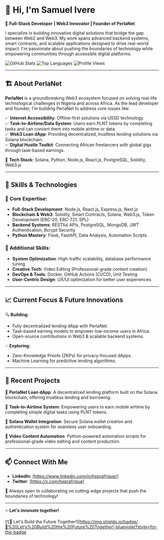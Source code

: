# 👋 Hi, I'm Samuel Ivere

🚀 **Full-Stack Developer | Web3 Innovator | Founder of PerlaNet**

I specialize in building innovative digital solutions that bridge the gap between Web2 and Web3. My work spans advanced backend systems, smart contracts, and scalable applications designed to drive real-world impact. I'm passionate about pushing the boundaries of technology while empowering communities through accessible digital platforms.

![GitHub Stats](https://github-readme-stats.vercel.app/api?username=hsprafrique&show_icons=true&theme=radical)
![Top Languages](https://github-readme-stats.vercel.app/api/top-langs/?username=hsprafrique&layout=compact&theme=radical)
![Profile Views](https://komarev.com/ghpvc/?username=hsprafrique&color=blue)

---

## 🏗️ **About PerlaNet**

**PerlaNet** is a groundbreaking Web3 ecosystem focused on solving real-life technological challenges in Nigeria and across Africa. As the lead developer and founder, I'm building PerlaNet to address core issues like:

✅ **Internet Accessibility**: Offline-first solutions via USSD technology.  
✅ **Task-to-Airtime/Data System**: Users earn PLNT tokens by completing tasks and can convert them into mobile airtime or data.  
✅ **Web3 Loan dApp**: Providing decentralized, trustless lending solutions via Solana blockchain.  
✅ **Digital Hustle Toolkit**: Connecting African freelancers with global gigs through task-based earnings.  

🔗 **Tech Stack:** Solana, Python, Node.js, React.js, PostgreSQL, Solidity, Web3.js

---

## 💼 **Skills & Technologies**

### 🔹 **Core Expertise:**
- **Full-Stack Development**: Node.js, React.js, Express.js, Next.js
- **Blockchain & Web3**: Solidity, Smart Contracts, Solana, Web3.js, Token Development (ERC-20, ERC-721, SPL)
- **Backend Systems**: RESTful APIs, PostgreSQL, MongoDB, JWT Authentication, Bcrypt Security
- **Python Mastery**: Flask, FastAPI, Data Analysis, Automation Scripts

### 🔹 **Additional Skills:**
- **System Optimization**: High-traffic scalability, database performance tuning
- **Creative Tech**: Video Editing (Professional-grade content creation)
- **DevOps & Tools**: Docker, GitHub Actions (CI/CD), Unit Testing
- **User-Centric Design**: UX/UI optimization for better user experiences

---

## 📈 **Current Focus & Future Innovations**

🔍 **Building**: 
- Fully decentralized lending dApp with PerlaNet.
- Task-based earning models to empower low-income users in Africa.
- Open-source contributions in Web3 & scalable backend systems.

💡 **Exploring**: 
- Zero-Knowledge Proofs (ZKPs) for privacy-focused dApps.
- Machine Learning for predictive lending algorithms.

---

## 📂 **Recent Projects**

🚀 **PerlaNet Loan dApp**: A decentralized lending platform built on the Solana blockchain, offering trustless lending and borrowing.

🔗 **Task-to-Airtime System**: Empowering users to earn mobile airtime by completing simple digital tasks using PLNT tokens.

💼 **Solana Wallet Integration**: Secure Solana wallet creation and authentication system for seamless user onboarding.

🎥 **Video Content Automation**: Python-powered automation scripts for professional-grade video editing and content production.

---

## 📫 **Connect With Me**

- **LinkedIn**: [https://www.linkedin.com/in/hsprafrique/]
- **Twitter**: [https://x.com/hsprafrique]

🚀 Always open to collaborating on cutting-edge projects that push the boundaries of technology!

---

⭐ **Let's innovate together!**

[![🚀 Let's Build the Future Together!](https://img.shields.io/badge/🚀%20Let's%20Build%20the%20Future%20Together!-blueviolet?style=for-the-badge
